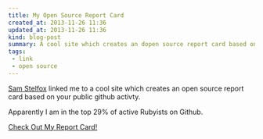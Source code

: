 ```yaml
---
title: My Open Source Report Card
created_at: 2013-11-26 11:36
updated_at: 2013-11-26 11:36
kind: blog-post
summary: A cool site which creates an dopen source report card based on your public github activty.
tags: 
 - link
 - open source
--- 
```


[Sam Stelfox](http://stelfox.net) linked me to a cool site which creates an
open source report card based on your public github activty.

Apparently I am in the top 29% of active Rubyists on Github. 

[Check Out My Report Card!](http://osrc.dfm.io/granolocks)
 
